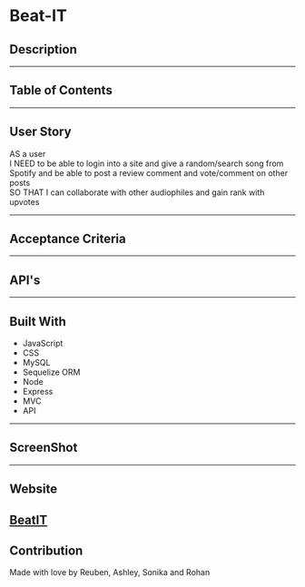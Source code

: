# Beat-IT

## Description

---

## Table of Contents


---

## User Story
AS a user </br>
I NEED to be able to login into a site and give a random/search song from Spotify and be able to post a review comment and vote/comment on other posts </br>
SO THAT I can collaborate with other audiophiles and gain rank with upvotes

---

## Acceptance Criteria

---

## API's

---

## Built With
* JavaScript
* CSS
* MySQL
* Sequelize ORM
* Node
* Express
* MVC
* API

---

## ScreenShot


---

## Website 
[BeatIT]()
---

## Contribution
Made with love by Reuben, Ashley, Sonika and Rohan 


